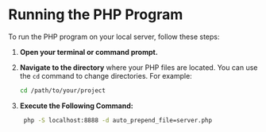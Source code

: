 # Running the PHP Program

To run the PHP program on your local server, follow these steps:

1. **Open your terminal or command prompt.**

2. **Navigate to the directory** where your PHP files are located. You can use the `cd` command to change directories. For example:
   ```bash
   cd /path/to/your/project
3. **Execute the Following Command:**
   ```bash
    php -S localhost:8888 -d auto_prepend_file=server.php
